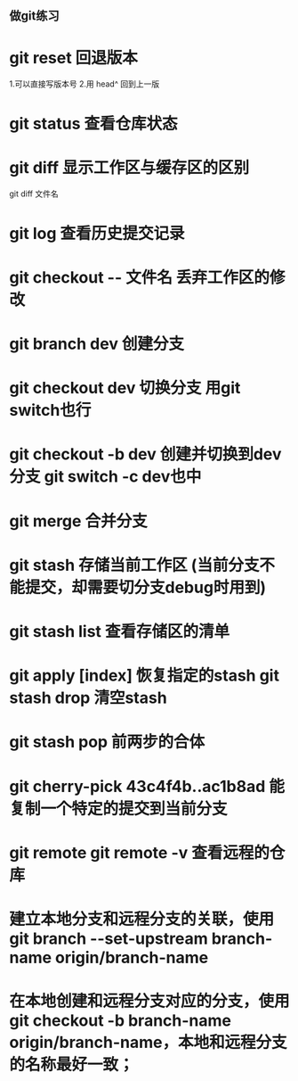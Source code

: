 ## 做git练习

# git reset 回退版本
1.可以直接写版本号
2.用 head^ 回到上一版

# git status 查看仓库状态
# git diff 显示工作区与缓存区的区别
git diff 文件名

# git log 查看历史提交记录

# git checkout -- 文件名 丢弃工作区的修改

# git branch dev   创建分支
# git checkout dev   切换分支 用git switch也行

# git checkout -b dev  创建并切换到dev分支  git switch -c dev也中
# git merge <name> 合并分支

# git stash 存储当前工作区 (当前分支不能提交，却需要切分支debug时用到)
# git stash list 查看存储区的清单
# git apply [index] 恢复指定的stash      git stash drop 清空stash
# git stash pop 前两步的合体
# git cherry-pick  43c4f4b..ac1b8ad   能复制一个特定的提交到当前分支
# git remote    git remote -v 查看远程的仓库
# 建立本地分支和远程分支的关联，使用git branch --set-upstream branch-name origin/branch-name
# 在本地创建和远程分支对应的分支，使用git checkout -b branch-name origin/branch-name，本地和远程分支的名称最好一致；